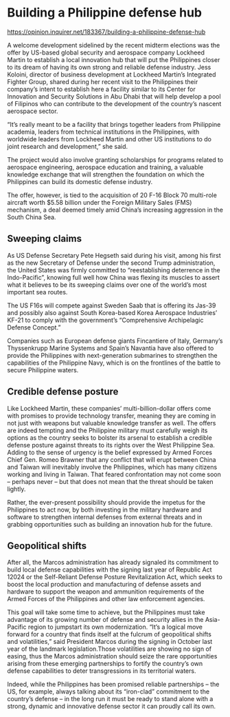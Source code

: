 # Building a Philippine defense hub

https://opinion.inquirer.net/183367/building-a-philippine-defense-hub



A welcome development sidelined by the recent midterm elections was the offer by US-based global security and aerospace company Lockheed Martin to establish a local innovation hub that will put the Philippines closer to its dream of having its own strong and reliable defense industry. Jess Koloini, director of business development at Lockheed Martin’s Integrated Fighter Group, shared during her recent visit to the Philippines their company’s intent to establish here a facility similar to its Center for Innovation and Security Solutions in Abu Dhabi that will help develop a pool of Filipinos who can contribute to the development of the country’s nascent aerospace sector.

“It’s really meant to be a facility that brings together leaders from Philippine academia, leaders from technical institutions in the Philippines, with worldwide leaders from Lockheed Martin and other US institutions to do joint research and development,” she said.

The project would also involve granting scholarships for programs related to aerospace engineering, aerospace education and training, a valuable knowledge exchange that will strengthen the foundation on which the Philippines can build its domestic defense industry.

The offer, however, is tied to the acquisition of 20 F-16 Block 70 multi-role aircraft worth $5.58 billion under the Foreign Military Sales (FMS) mechanism, a deal deemed timely amid China’s increasing aggression in the South China Sea.



##  Sweeping claims



As US Defense Secretary Pete Hegseth said during his visit, among his first as the new Secretary of Defense under the second Trump administration, the United States was firmly committed to “reestablishing deterrence in the Indo-Pacific”, knowing full well how China was flexing its muscles to assert what it believes to be its sweeping claims over one of the world’s most important sea routes.

The US F16s will compete against Sweden Saab that is offering its Jas-39 and possibly also against South Korea-based Korea Aerospace Industries’ KF-21 to comply with the government’s “Comprehensive Archipelagic Defense Concept.”

Companies such as European defense giants Fincantiere of Italy, Germany’s Thyssenkrupp Marine Systems and Spain’s Navantia have also offered to provide the Philippines with next-generation submarines to strengthen the capabilities of the Philippine Navy, which is on the frontlines of the battle to secure Philippine waters.



##  Credible defense posture



Like Lockheed Martin, these companies’ multi-billion-dollar offers come with promises to provide technology transfer, meaning they are coming in not just with weapons but valuable knowledge transfer as well. The offers are indeed tempting and the Philippine military must carefully weigh its options as the country seeks to bolster its arsenal to establish a credible defense posture against threats to its rights over the West Philippine Sea. Adding to the sense of urgency is the belief expressed by Armed Forces Chief Gen. Romeo Brawner that any conflict that will erupt between China and Taiwan will inevitably involve the Philippines, which has many citizens working and living in Taiwan. That feared confrontation may not come soon – perhaps never – but that does not mean that the threat should be taken lightly.

Rather, the ever-present possibility should provide the impetus for the Philippines to act now, by both investing in the military hardware and software to strengthen internal defenses from external threats and in grabbing opportunities such as building an innovation hub for the future.



##  Geopolitical shifts



After all, the Marcos administration has already signaled its commitment to build local defense capabilities with the signing last year of Republic Act 12024 or the Self-Reliant Defense Posture Revitalization Act, which seeks to boost the local production and manufacturing of defense assets and hardware to support the weapon and ammunition requirements of the Armed Forces of the Philippines and other law enforcement agencies.

This goal will take some time to achieve, but the Philippines must take advantage of its growing number of defense and security allies in the Asia-Pacific region to jumpstart its own modernization. “It’s a logical move forward for a country that finds itself at the fulcrum of geopolitical shifts and volatilities,” said President Marcos during the signing in October last year of the landmark legislation.Those volatilities are showing no sign of easing, thus the Marcos administration should seize the rare opportunities arising from these emerging partnerships to fortify the country’s own defense capabilities to deter transgressions in its territorial waters.

Indeed, while the Philippines has been promised reliable partnerships – the US, for example, always talking about its “iron-clad” commitment to the country’s defense – in the long run it must be ready to stand alone with a strong, dynamic and innovative defense sector it can proudly call its own.